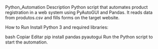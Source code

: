 Python_Automation
Description
Python script that automates product registration in a web system using PyAutoGUI and Pandas. It reads data from produtos.csv and fills forms on the target website.

How to Run
Install Python 3 and required libraries:

bash
Copiar
Editar
pip install pandas pyautogui
Run the Python script to start the automation.

